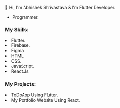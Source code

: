 👋 Hi, I'm Abhishek Shrivastava & I'm Flutter Developer.
- Programmer.
<h3>My Skills:</h3>
<li>Flutter.</li>
<li>Firebase.</li>
<li>Figma.</li>
<li>HTML.</li>
<li>CSS.</li>
<li>JavaScript.</li>
<li>React.Js</li>
<h3>My Projects:</h3>
<li>ToDoApp Using Flutter.</li>
<li>My Portfolio Website Using React. </li>
  
 
  
 
